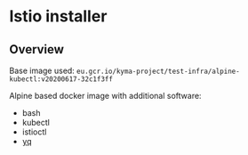 # Istio installer

## Overview
Base image used: `eu.gcr.io/kyma-project/test-infra/alpine-kubectl:v20200617-32c1f3ff`

Alpine based docker image with additional software:
- bash
- kubectl
- istioctl
- [yq](https://github.com/mikefarah/yq)
